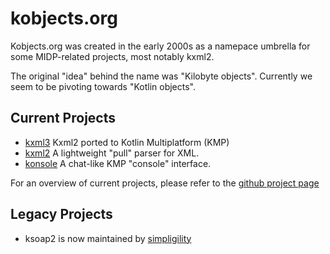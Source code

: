 # kobjects.org

Kobjects.org was created in the early 2000s as a namepace umbrella for some MIDP-related projects, most notably kxml2. 

The original "idea" behind the name was "Kilobyte objects". Currently we seem to be pivoting towards "Kotlin objects".

## Current Projects

- [kxml3](https://github.com/kobjects/kxml3) Kxml2 ported to Kotlin Multiplatform (KMP)
- [kxml2](https://github.com/kobjects/kxml2) A lightweight "pull" parser for XML.
- [konsole](http://github.com/kobjects/konsole) A chat-like KMP "console" interface.

For an overview of current projects, please refer to the [github project page](https://github.com/kobjects)

## Legacy Projects

- ksoap2 is now maintained by [simpligility](http://simpligility.github.io/ksoap2-android/index.html)
